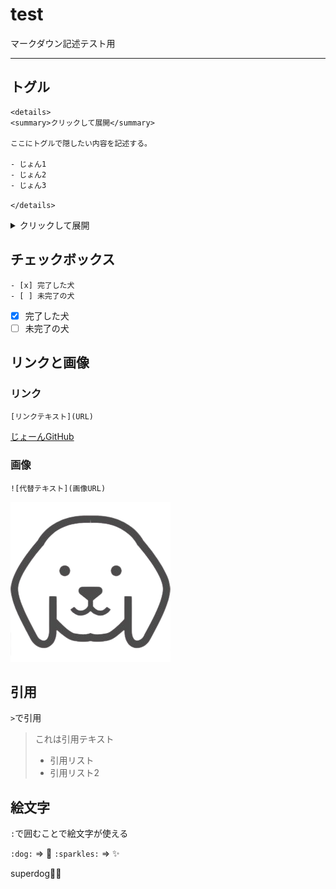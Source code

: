 # test

マークダウン記述テスト用

---

## トグル

```
<details>
<summary>クリックして展開</summary>

ここにトグルで隠したい内容を記述する。

- じょん1
- じょん2
- じょん3

</details>
```

<details>
<summary>クリックして展開</summary>

ここにトグルで隠したい内容を記述する。

- じょん1
- じょん2
- じょん3

</details>

## チェックボックス

```
- [x] 完了した犬
- [ ] 未完了の犬
```

- [x] 完了した犬
- [ ] 未完了の犬

## リンクと画像

### リンク

```
[リンクテキスト](URL)
```

[じょーんGitHub](https://github.com/tomo-john)

### 画像

```
![代替テキスト](画像URL)
```

![代替テキスト](images/image.jpeg)

## 引用

`>`で引用

> これは引用テキスト
> - 引用リスト
> - 引用リスト2

## 絵文字

`:`で囲むことで絵文字が使える

`:dog:` => :dog:
`:sparkles:` => :sparkles:

superdog:dog::sparkles:

